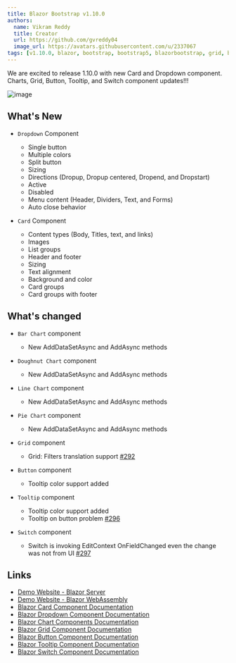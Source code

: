 ```yaml
---
title: Blazor Bootstrap v1.10.0
authors:
  name: Vikram Reddy
  title: Creator
  url: https://github.com/gvreddy04
  image_url: https://avatars.githubusercontent.com/u/2337067
tags: [v1.10.0, blazor, bootstrap, bootstrap5, blazorbootstrap, grid, blazorgrid]
---
```


We are excited to release 1.10.0 with new Card and Dropdown component. Charts, Grid, Button, Tooltip, and Switch component updates!!!

![image](https://i.imgur.com/qH7G1ZT.png "Blazor Bootstrap: Grid Component")

<!--truncate-->

## What's New

- `Dropdown` Component
  - Single button
  - Multiple colors
  - Split button
  - Sizing
  - Directions (Dropup, Dropup centered, Dropend, and Dropstart)
  - Active
  - Disabled
  - Menu content (Header, Dividers, Text, and Forms)
  - Auto close behavior

- `Card` Component
  - Content types (Body, Titles, text, and links)
  - Images
  - List groups
  - Header and footer
  - Sizing
  - Text alignment
  - Background and color
  - Card groups
  - Card groups with footer

## What's changed

- `Bar Chart` component
  - New AddDataSetAsync and AddAsync methods

- `Doughnut Chart` component
  - New AddDataSetAsync and AddAsync methods

- `Line Chart` component
  - New AddDataSetAsync and AddAsync methods

- `Pie Chart` component
  - New AddDataSetAsync and AddAsync methods

- `Grid` component
  - Grid: Filters translation support [#292](https://github.com/vikramlearning/blazorbootstrap/issues/292)
  
- `Button` component
  - Tooltip color support added

- `Tooltip` component
  - Tooltip color support added
  - Tooltip on button problem [#296](https://github.com/vikramlearning/blazorbootstrap/issues/296)

- `Switch` component
  -  Switch is invoking EditContext OnFieldChanged even the change was not from UI [#297](https://github.com/vikramlearning/blazorbootstrap/issues/297)

## Links
- [Demo Website - Blazor Server](https://demos.blazorbootstrap.com/)
- [Demo Website - Blazor WebAssembly](https://demos.getblazorbootstrap.com/)
- [Blazor Card Component Documentation](https://getblazorbootstrap.com/docs/components/card)
- [Blazor Dropdown Component Documentation](https://getblazorbootstrap.com/docs/components/dropdown)
- [Blazor Chart Components Documentation](https://getblazorbootstrap.com/docs/components/charts)
- [Blazor Grid Component Documentation](https://getblazorbootstrap.com/docs/components/grid)
- [Blazor Button Component Documentation](https://getblazorbootstrap.com/docs/forms/buttons)
- [Blazor Tooltip Component Documentation](https://getblazorbootstrap.com/docs/forms/tooltips)
- [Blazor Switch Component Documentation](https://getblazorbootstrap.com/docs/forms/switch)
